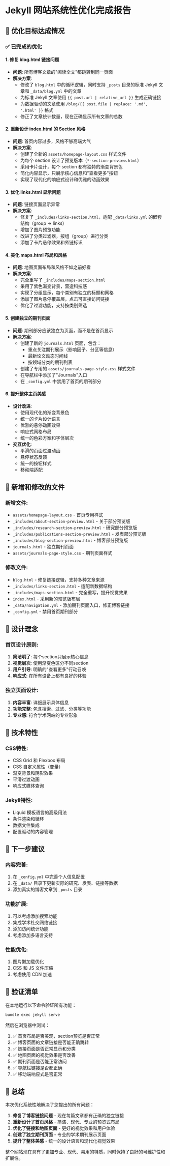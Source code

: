 # Jekyll 网站系统性优化完成报告

## 🎯 优化目标达成情况

### ✅ 已完成的优化

#### 1. **修复 blog.html 链接问题**
- **问题**: 所有博客文章的"阅读全文"都跳转到同一页面
- **解决方案**: 
  - 修改了 `blog.html` 中的循环逻辑，同时支持 `_posts` 目录的标准 Jekyll 文章和 `_data/blog.yml` 中的文章
  - 为标准 Jekyll 文章使用 `{{ post.url | relative_url }}` 生成正确链接
  - 为数据驱动的文章使用 `/blog/{{ post.file | replace: '.md', '.html' }}` 格式
  - 修正了文章统计数量，现在正确显示所有文章的总数

#### 2. **重新设计 index.html 的 Section 风格**
- **问题**: 首页内容过多，风格不够高端大气
- **解决方案**:
  - 创建了全新的 `assets/homepage-layout.css` 样式文件
  - 为每个 section 设计了预览版本（`*-section-preview.html`）
  - 采用卡片设计，每个 section 都有独特的渐变背景色
  - 简化内容显示，只展示核心信息和"查看更多"按钮
  - 实现了现代化的响应式设计和优雅的动画效果

#### 3. **优化 links.html 显示问题**
- **问题**: 链接页面显示异常
- **解决方案**:
  - 修复了 `_includes/links-section.html`，适配 `_data/links.yml` 的嵌套结构（group -> links）
  - 增加了图片预览功能
  - 改进了分类过滤器，按组（group）进行分类
  - 添加了卡片悬停效果和外链标识

#### 4. **美化 maps.html 布局和风格**
- **问题**: 地图页面布局和风格不如之前好看
- **解决方案**:
  - 完全重写了 `_includes/maps-section.html`
  - 采用了紫色渐变背景，营造科技感
  - 实现了分组显示，每个类别有独立的标题和网格
  - 添加了图片悬停覆盖层，点击可直接访问链接
  - 优化了过滤功能，支持按类别筛选

#### 5. **创建独立的期刊页面**
- **问题**: 期刊部分应该独立为页面，而不是在首页显示
- **解决方案**:
  - 创建了新的 `journals.html` 页面，包含：
    - 重点关注期刊展示（影响因子、分区等信息）
    - 最新论文动态时间线
    - 按领域分类的期刊列表
  - 创建了专用的 `assets/journals-page-style.css` 样式文件
  - 在导航栏中添加了"Journals"入口
  - 在 `_config.yml` 中禁用了首页的期刊部分

#### 6. **提升整体主页美感**
- **设计改进**:
  - 使用现代化的渐变背景色
  - 统一的卡片设计语言
  - 优雅的悬停动画效果
  - 响应式网格布局
  - 统一的色彩方案和字体层次
- **交互优化**:
  - 平滑的页面过渡动画
  - 悬停状态反馈
  - 统一的按钮样式
  - 移动端适配

## 📁 新增和修改的文件

### 新增文件:
- `assets/homepage-layout.css` - 首页专用样式
- `_includes/about-section-preview.html` - 关于部分预览版
- `_includes/research-section-preview.html` - 研究部分预览版
- `_includes/publications-section-preview.html` - 发表部分预览版
- `_includes/blog-section-preview.html` - 博客部分预览版
- `journals.html` - 独立期刊页面
- `assets/journals-page-style.css` - 期刊页面样式

### 修改文件:
- `blog.html` - 修复链接逻辑，支持多种文章来源
- `_includes/links-section.html` - 适配新数据结构
- `_includes/maps-section.html` - 完全重写，提升视觉效果
- `index.html` - 采用新的预览版布局
- `_data/navigation.yml` - 添加期刊页面入口，修正博客链接
- `_config.yml` - 禁用首页期刊部分

## 🎨 设计理念

### 首页设计原则:
1. **简洁明了**: 每个section只展示核心信息
2. **视觉层次**: 使用渐变色区分不同section
3. **用户引导**: 明确的"查看更多"行动召唤
4. **响应式**: 在所有设备上都有良好的体验

### 独立页面设计:
1. **内容丰富**: 详细展示具体信息
2. **功能完整**: 包含搜索、过滤、分类等功能
3. **专业感**: 符合学术网站的专业形象

## 🔧 技术特性

### CSS特性:
- CSS Grid 和 Flexbox 布局
- CSS 自定义属性（变量）
- 渐变背景和阴影效果
- 平滑过渡动画
- 响应式媒体查询

### Jekyll特性:
- Liquid 模板语言的高级用法
- 条件渲染和循环
- 数据文件集成
- 配置驱动的内容管理

## 🚀 下一步建议

### 内容完善:
1. 在 `_config.yml` 中完善个人信息配置
2. 在 `_data/` 目录下更新实际的研究、发表、链接等数据
3. 添加真实的博客文章到 `_posts` 目录

### 功能扩展:
1. 可以考虑添加搜索功能
2. 集成学术社交网络链接
3. 添加访问统计功能
4. 考虑添加多语言支持

### 性能优化:
1. 图片懒加载优化
2. CSS 和 JS 文件压缩
3. 考虑使用 CDN 加速

## 📝 验证清单

在本地运行以下命令验证所有功能：

```bash
bundle exec jekyll serve
```

然后在浏览器中测试：

1. ✅ 首页布局是否美观，section预览是否正常
2. ✅ 博客页面的文章链接是否能正确跳转
3. ✅ 链接页面是否正常显示和分类
4. ✅ 地图页面的视觉效果是否改善
5. ✅ 期刊页面是否能正常访问
6. ✅ 导航栏链接是否都正确
7. ✅ 移动端响应式是否正常

## 🎉 总结

本次优化系统性地解决了您提出的所有问题：

1. **修复了博客链接问题** - 现在每篇文章都有正确的独立链接
2. **重新设计了首页风格** - 简洁、现代、专业的预览式布局
3. **优化了链接和地图页面** - 更好的视觉效果和用户体验
4. **创建了独立期刊页面** - 专业的学术期刊展示页面
5. **提升了整体美感** - 统一的设计语言和现代化视觉效果

整个网站现在具有了更加专业、现代、易用的特质，同时保持了良好的可维护性和扩展性。
